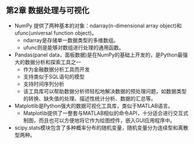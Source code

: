 ## 第2章 数据处理与可视化
- NumPy 提供了两种基本的对象：ndarray(n-dimensional array object)和ufunc(universal function object)。
	- ndarray是存储单一数据类型的多维数组。
	- ufunc则是能够对数组进行处理的通用函数。
- Pandas(panel data，面板数据)是在NumPy的基础上开发的，是Python最强大的数据分析和探索工具之一
	- 作为金融数据分析工具而开发
	- 支持类似于SQL语句的模型
	- 支持时间序列分析
	- 该工具库可以帮助数据分析师轻松地解决数据的预处理问题，如数据类型的转换、缺失值的处理、描述性统计分析、数据的汇总等。
- Matplotlib是Python强大的数据可视化工具库，类似于MATLAB语言。
	- Matplotlib提供了一整套与MATLAB相似的命令API，十分适合进行交互式制图，而且也可以方便地将它作为绘图控件，嵌入GUI应用程序中。
- scipy.stats模块包含了多种概率分布的随机变量，随机变量分为连续型和离散型两种。